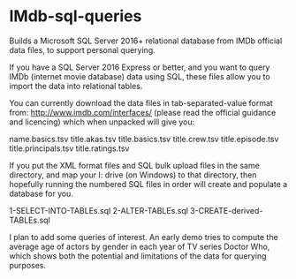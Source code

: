 # IMdb-sql-queries
Builds a Microsoft SQL Server 2016+ relational database from IMDb official data files, to support personal querying.

If you have a SQL Server 2016 Express or better, and you want to query IMDb (internet movie database) data using SQL, these files allow you to import the data into relational tables.

You can currently download the data files in tab-separated-value format from:
http://www.imdb.com/interfaces/
(please read the official guidance and licencing)
which when unpacked will give you:

name.basics.tsv
title.akas.tsv
title.basics.tsv
title.crew.tsv
title.episode.tsv
title.principals.tsv
title.ratings.tsv

If you put the XML format files and SQL bulk upload files in the same directory, and map your I: drive (on Windows) to that directory, then hopefully running the numbered SQL files in order will create and populate a database for you.

1-SELECT-INTO-TABLEs.sql
2-ALTER-TABLEs.sql
3-CREATE-derived-TABLEs.sql

I plan to add some queries of interest. An early demo tries to compute the average age of actors by gender in each year of TV series Doctor Who, which shows both the potential and limitations of the data for querying purposes.
